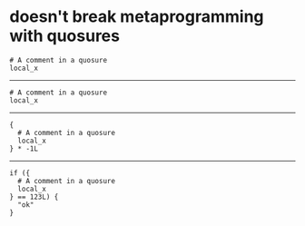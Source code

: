 # doesn't break metaprogramming with quosures

    # A comment in a quosure
    local_x

---

    # A comment in a quosure
    local_x

---

    {
      # A comment in a quosure
      local_x
    } * -1L

---

    if ({
      # A comment in a quosure
      local_x
    } == 123L) {
      "ok"
    }

